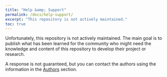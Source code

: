 ```yaml
---
title: "Help &amp; Support"
permalink: /docs/help-support/
excerpt: "This repository is not actively maintained."
toc: true
---
```


Unfortunately, this repository is not actively maintained. The main goal is to publish what has been learned for the community who might need the knowledge and content of this repository to develop their project or research.

A response is not guaranteed, but you can contact the authors using the information in the [Authors](/MultiCobot-UR10-Gripper/docs/authors/) section.

